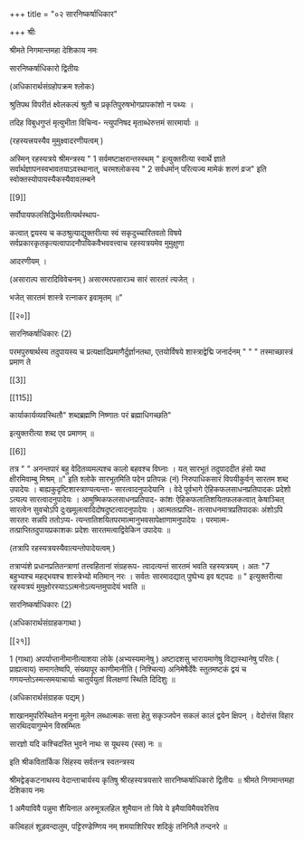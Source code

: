 +++
title = "०२ सारनिष्कर्षाधिकार"

+++
श्रीः 

श्रीमते निगमान्तमहा देशिकाय नमः 

सारनिष्कर्षाधिकारो द्वितीयः 

(अधिकारार्थसंग्रहोपक्रम श्लोकः) 

श्रुतिपथ विपरीतं क्ष्वेलकल्पं श्रुतौ च प्रकृतिपुरुषभोगप्रापकांशो न पथ्यः । 

तदिह विबुधगुप्तं मृत्युभीता विचिन्व- न्त्युपनिषद मृताब्धेरुत्तमं सारमार्याः ॥ 

(रहस्यत्त्रयस्यैव मुमुक्ष्वादरणीयत्वम् ) 

अस्मिन् रहस्यत्रये श्रीमन्त्रस्य " 1 सर्वमष्टाक्षरान्तस्स्थम् " इत्युक्तरीत्या स्वार्थे ज्ञाते सर्वार्थज्ञापनस्वभावतयाऽवस्थानात्, चरमश्लोकस्य " 2 सर्वधर्मान् परित्यज्य मामेकं शरणं व्रज" इति स्वोक्तस्योपायस्यैकस्यैवावलम्बने 

[[9]]

सर्वोपायफलसिद्धिर्भवतीत्यर्थस्थाप- 

कत्वात् द्वयस्य च कठश्रुत्याद्युक्तरीत्या स्वं सकृदुच्चारितवतो विषये सर्वप्रकारकृतकृत्यत्वापादनौपयिकवैभववत्त्वाच रहस्यत्रयमेव मुमुक्षुणा 

आदरणीयम् । 

(असाराल्प सारादिविवेचनम् ) असारमरपसारञ्च सारं सारतरं त्यजेत् । 

भजेत् सारतमं शास्त्रे रत्नाकर इवामृतम् ॥" 

[[२०]]

सारनिष्कर्षाधिकारः (2) 

परमपुरुषार्थस्य तदुपायस्य च प्रत्यक्षादिप्रमाणैर्दुर्ज्ञानतथा, एतयोर्विषये शास्त्राद्वेद्मि जनार्दनम् " " " तस्माच्छास्त्रं प्रमाण ते 

[[3]]

[[115]]

कार्याकार्यव्यवस्थितौ" शब्दब्रह्मणि निष्णातः परं ब्रह्माधिगच्छति" 

इत्युक्तरीत्या शब्द एव प्रमाणम् ॥ 

[[6]]

तत्र " " अनन्तपारं बहु वेदितव्यमल्पश्च कालो बहवश्च विघ्नाः । यत् सारभूतं तदुपाददीत हंसो यथा क्षीरमिवाम्बु मिश्रम् ॥" इति श्लोके सारभूतमिति पदेन प्रतिपन्नः (नं) निरुपाधिकसारं विपयीकुर्वन् सारतम शब्द उपादेयः । बाह्यकुदृष्टिशास्त्राण्यत्यन्ता- सारत्वादनुपादेयानि । वेदे पूर्वभागे ऐहिकफलसाधनप्रतिपादकः प्रदेशो ऽत्यल्प सारत्वादनुपादेयः । आमुष्मिकफलसाधनप्रतिपाद- कांशः ऐहिकफलातिशयितफलकत्वात् केषाञ्चित् सारत्वेन सुवचोऽपि दुःखमूलत्वादिदोषदुष्टत्वादनुपादेयः । आत्मतत्प्राप्ति- तत्साधनमात्रप्रतिपादकः अंशोऽपि सारतरः सन्नपि ततोऽप्य- त्यन्तातिशयितपरमात्मानुभवसापेक्षाणामनुपादेयः । परमात्म- तत्प्राप्तितदुपायप्रकाशकः प्रदेशः सारतमत्वाद्विवेकिन उपादेयः ॥ 

(तत्रापि रहस्यत्रयस्यैवात्यन्तोपादेयत्वम् ) 

तत्राप्यंशे प्रधानप्रतितन्त्राणां तत्त्वहितानां संग्रहरूप- त्वादत्यन्तं सारतमं भवति रहस्यत्रयम् । अतः "7 बहुभ्यश्च महद्भयश्च शास्त्रेभ्यो मतिमान् नरः । सर्वतः सारमादद्यात् पुष्पेभ्य इव षट्पदः ॥ " इत्युक्तरीत्या रहस्यत्रयं मुमुक्षोरस्याऽऽत्मनोऽत्यन्तमुपादेयं भवति ॥ 

सारनिष्कर्षाधिकारः (2) 

(अधिकारार्थसंग्राहकगाथा ) 

[[२१]]

1 (गाथा) अपर्याप्तानीमानीत्याशया लोके (अभ्यस्यमानेषु ) अष्टादशसु भारायमाणेषु विद्यास्थानेषु परितः ( प्राह्यत्वाय) समागतेष्वपि, संख्यापूर काणीमानीति ( निश्चित्य) अनिमेषैर्देवैः स्तुतमष्टकं द्वयं च गणयन्तोऽस्मत्समयाचार्याः चातुर्ययुतां विलक्षणां स्थिति दिदिशुः ॥ 

(अधिकारार्थसंग्राहक पद्यम् ) 

शाखानमुपरिस्थितेन मनुना मूलेन लब्धात्मकः सत्ता हेतु सकृञ्जपेन सकलं कालं द्वयेन क्षिपन् । वेदोत्तंस विहार सारथिदयागुम्भेन विस्रम्भितः 

सारज्ञो यदि कश्चिदस्ति भुवने नाथः स यूथस्य (स्स) नः ॥ 

इति श्रीकवितार्किक सिंहस्य सर्वतन्त्र स्वतन्त्रस्य 

श्रीमद्वेङ्कटनाथस्य वेदान्ताचार्यस्य कृतिषु श्रीरहस्यत्रयसारे सारनिष्कर्षाधिकारो द्वितीयः ॥ श्रीमते निगमान्तमहा देशिकाय नमः 

1 अमैयाविवै पन्नुमा शैयिनाल अरुमूत्रलहिल शुमैयान तो यिवे ये इमैयाविमैयवरेत्तिय 

कल्विहलं शूड़वन्दालुम, पट्टिरण्डेण्णिय नम् शमयाशिरियर शदिकुं तनिनिलै तन्दनरे ॥ 

